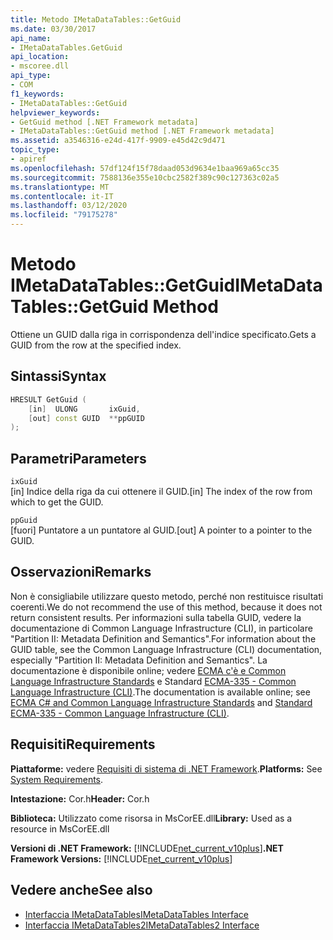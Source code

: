 ```yaml
---
title: Metodo IMetaDataTables::GetGuid
ms.date: 03/30/2017
api_name:
- IMetaDataTables.GetGuid
api_location:
- mscoree.dll
api_type:
- COM
f1_keywords:
- IMetaDataTables::GetGuid
helpviewer_keywords:
- GetGuid method [.NET Framework metadata]
- IMetaDataTables::GetGuid method [.NET Framework metadata]
ms.assetid: a3546316-e24d-417f-9909-e45d42c9d471
topic_type:
- apiref
ms.openlocfilehash: 57df124f15f78daad053d9634e1baa969a65cc35
ms.sourcegitcommit: 7588136e355e10cbc2582f389c90c127363c02a5
ms.translationtype: MT
ms.contentlocale: it-IT
ms.lasthandoff: 03/12/2020
ms.locfileid: "79175278"
---
```

# <a name="imetadatatablesgetguid-method"></a><span data-ttu-id="19c78-102">Metodo IMetaDataTables::GetGuid</span><span class="sxs-lookup"><span data-stu-id="19c78-102">IMetaDataTables::GetGuid Method</span></span>
<span data-ttu-id="19c78-103">Ottiene un GUID dalla riga in corrispondenza dell'indice specificato.</span><span class="sxs-lookup"><span data-stu-id="19c78-103">Gets a GUID from the row at the specified index.</span></span>  
  
## <a name="syntax"></a><span data-ttu-id="19c78-104">Sintassi</span><span class="sxs-lookup"><span data-stu-id="19c78-104">Syntax</span></span>  
  
```cpp  
HRESULT GetGuid (
    [in]  ULONG       ixGuid,  
    [out] const GUID  **ppGUID  
);  
```  
  
## <a name="parameters"></a><span data-ttu-id="19c78-105">Parametri</span><span class="sxs-lookup"><span data-stu-id="19c78-105">Parameters</span></span>  
 `ixGuid`  
 <span data-ttu-id="19c78-106">[in] Indice della riga da cui ottenere il GUID.</span><span class="sxs-lookup"><span data-stu-id="19c78-106">[in] The index of the row from which to get the GUID.</span></span>  
  
 `ppGuid`  
 <span data-ttu-id="19c78-107">[fuori] Puntatore a un puntatore al GUID.</span><span class="sxs-lookup"><span data-stu-id="19c78-107">[out] A pointer to a pointer to the GUID.</span></span>  
  
## <a name="remarks"></a><span data-ttu-id="19c78-108">Osservazioni</span><span class="sxs-lookup"><span data-stu-id="19c78-108">Remarks</span></span>  

  <span data-ttu-id="19c78-109">Non è consigliabile utilizzare questo metodo, perché non restituisce risultati coerenti.</span><span class="sxs-lookup"><span data-stu-id="19c78-109">We do not recommend the use of this method, because it does not return consistent results.</span></span> <span data-ttu-id="19c78-110">Per informazioni sulla tabella GUID, vedere la documentazione di Common Language Infrastructure (CLI), in particolare "Partition II: Metadata Definition and Semantics".</span><span class="sxs-lookup"><span data-stu-id="19c78-110">For information about the GUID table, see the Common Language Infrastructure (CLI) documentation, especially "Partition II: Metadata Definition and Semantics".</span></span> <span data-ttu-id="19c78-111">La documentazione è disponibile online; vedere [ECMA c'è e Common Language Infrastructure Standards](../../../standard/components.md#applicable-standards) e Standard [ECMA-335 - Common Language Infrastructure (CLI)](http://www.ecma-international.org/publications/standards/Ecma-335.htm).</span><span class="sxs-lookup"><span data-stu-id="19c78-111">The documentation is available online; see [ECMA C# and Common Language Infrastructure Standards](../../../standard/components.md#applicable-standards) and [Standard ECMA-335 - Common Language Infrastructure (CLI)](http://www.ecma-international.org/publications/standards/Ecma-335.htm).</span></span>  
  
## <a name="requirements"></a><span data-ttu-id="19c78-112">Requisiti</span><span class="sxs-lookup"><span data-stu-id="19c78-112">Requirements</span></span>  
 <span data-ttu-id="19c78-113">**Piattaforme:** vedere [Requisiti di sistema di .NET Framework](../../../../docs/framework/get-started/system-requirements.md).</span><span class="sxs-lookup"><span data-stu-id="19c78-113">**Platforms:** See [System Requirements](../../../../docs/framework/get-started/system-requirements.md).</span></span>  
  
 <span data-ttu-id="19c78-114">**Intestazione:** Cor.h</span><span class="sxs-lookup"><span data-stu-id="19c78-114">**Header:** Cor.h</span></span>  
  
 <span data-ttu-id="19c78-115">**Biblioteca:** Utilizzato come risorsa in MsCorEE.dll</span><span class="sxs-lookup"><span data-stu-id="19c78-115">**Library:** Used as a resource in MsCorEE.dll</span></span>  
  
 <span data-ttu-id="19c78-116">**Versioni di .NET Framework:** [!INCLUDE[net_current_v10plus](../../../../includes/net-current-v10plus-md.md)]</span><span class="sxs-lookup"><span data-stu-id="19c78-116">**.NET Framework Versions:** [!INCLUDE[net_current_v10plus](../../../../includes/net-current-v10plus-md.md)]</span></span>  
  
## <a name="see-also"></a><span data-ttu-id="19c78-117">Vedere anche</span><span class="sxs-lookup"><span data-stu-id="19c78-117">See also</span></span>

- [<span data-ttu-id="19c78-118">Interfaccia IMetaDataTables</span><span class="sxs-lookup"><span data-stu-id="19c78-118">IMetaDataTables Interface</span></span>](../../../../docs/framework/unmanaged-api/metadata/imetadatatables-interface.md)
- [<span data-ttu-id="19c78-119">Interfaccia IMetaDataTables2</span><span class="sxs-lookup"><span data-stu-id="19c78-119">IMetaDataTables2 Interface</span></span>](../../../../docs/framework/unmanaged-api/metadata/imetadatatables2-interface.md)
